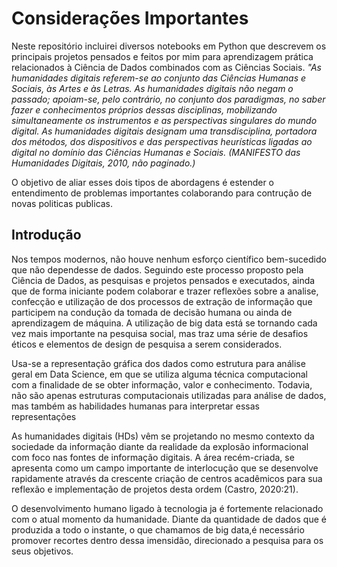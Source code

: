 # Considerações Importantes

Neste repositório incluirei diversos notebooks em Python que descrevem os principais projetos pensados e feitos por mim para aprendizagem prática relacionados à Ciência de Dados combinados com as Ciências Sociais. <i/>"As humanidades digitais referem-se ao conjunto das Ciências Humanas e Sociais, às Artes e às Letras. As humanidades digitais não negam o passado; apoiam-se, pelo contrário, no conjunto dos paradigmas, no saber fazer e conhecimentos próprios dessas disciplinas, mobilizando simultaneamente os instrumentos e as perspectivas singulares do mundo digital. As humanidades digitais designam uma transdisciplina, portadora dos métodos, dos dispositivos e das perspectivas heurísticas ligadas ao digital no domínio das Ciências Humanas e Sociais. (MANIFESTO das Humanidades Digitais, 2010, não paginado.)</i>

O objetivo de aliar esses dois tipos de abordagens é estender o entendimento de problemas importantes colaborando para contrução de novas politicas publicas.

## Introdução

Nos tempos modernos, não houve nenhum esforço científico bem-sucedido que não dependesse de dados. Seguindo este processo proposto pela Ciência de Dados, as pesquisas e projetos pensados e executados, ainda que de forma iniciante podem colaborar e trazer reflexões sobre a analise, confecção e utilização de  dos processos de extração de informação que participem na condução da tomada de decisão humana ou ainda de aprendizagem de máquina. A utilização de big data está se tornando cada vez mais importante na pesquisa social, mas traz uma série de desafios éticos e elementos de design de pesquisa a serem considerados.

Usa-se a representação gráfica dos dados como estrutura para análise geral em Data Science, em que se utiliza   alguma   técnica   computacional   com   a   finalidade   de   se   obter   informação, valor   e conhecimento.  Todavia,  não  são apenas  estruturas  computacionais  utilizadas  para  análise  de dados, mas também as habilidades humanas para interpretar essas representações

As  humanidades  digitais (HDs)  vêm  se  projetando  no  mesmo  contexto  da  sociedade  da informação  diante  da  realidade  da  explosão  informacional  com  foco  nas  fontes  de  informação digitais.  A  área  recém-criada,  se  apresenta  como  um  campo  importante  de  interlocução  que  se desenvolve  rapidamente  através da  crescente criação de centros acadêmicos para sua  reflexão e implementação de projetos desta ordem (Castro, 2020:21).

O desenvolvimento humano ligado à tecnologia ja é fortemente relacionado com o atual momento da humanidade. Diante da quantidade de dados que é produzida a todo o instante, o que chamamos de big data,é necessário promover recortes dentro dessa imensidão, direcionado a pesquisa para os seus objetivos.

##
